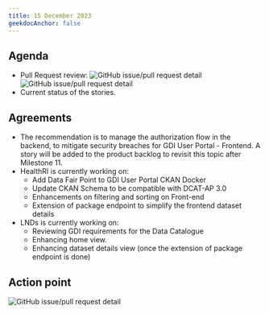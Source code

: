 ```yaml
---
title: 15 December 2023
geekdocAnchor: false
---
```


## Agenda
* Pull Request review:
    ![GitHub issue/pull request detail](https://img.shields.io/github/pulls/detail/state/GenomicDataInfrastructure/gdi-userportal-frontend/15?label=Extend%20frond%20end%20with%20keycloak%20authentication)
    ![GitHub issue/pull request detail](https://img.shields.io/github/pulls/detail/state/GenomicDataInfrastructure/gdi-userportal-ckan-docker/17?label=Replace%20ckanext-keycloak%20by%20ckanext-oidc-pkce)
* Current status of the stories.

## Agreements
* The recommendation is to manage the authorization flow in the backend, to mitigate security breaches for GDI User Portal - Frontend. A story will be added to the product backlog to revisit this topic after Milestone 11.
* HealthRI is currently working on:
    * Add Data Fair Point to GDI User Portal CKAN Docker
    * Update CKAN Schema to be compatible with DCAT-AP 3.0
    * Enhancements on filtering and sorting on Front-end
    * Extension of package endpoint to simplify the frontend dataset details
* LNDs is currently working on:
    * Reviewing GDI requirements for the Data Catalogue
    * Enhancing home view.
    * Enhancing dataset details view (once the extension of package endpoint is done)

## Action point
![GitHub issue/pull request detail](https://img.shields.io/github/issues/detail/state/GenomicDataInfrastructure/gdi-userportal-frontend/16?label=Move%20authorisation%20flow%20to%20a%20backend)
